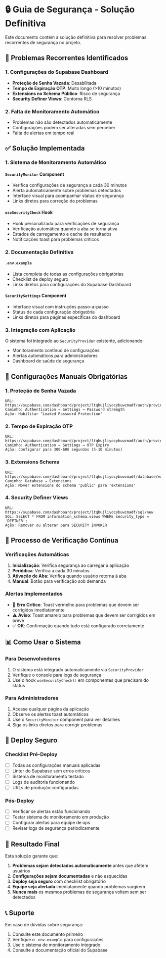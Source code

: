 # 🔒 Guia de Segurança - Solução Definitiva

Este documento contém a solução definitiva para resolver problemas recorrentes de segurança no projeto.

## 🚨 Problemas Recorrentes Identificados

### 1. Configurações do Supabase Dashboard
- **Proteção de Senha Vazada**: Desabilitada
- **Tempo de Expiração OTP**: Muito longo (>10 minutos)
- **Extensions no Schema Público**: Risco de segurança
- **Security Definer Views**: Contorna RLS

### 2. Falta de Monitoramento Automático
- Problemas não são detectados automaticamente
- Configurações podem ser alteradas sem perceber
- Falta de alertas em tempo real

## ✅ Solução Implementada

### 1. Sistema de Monitoramento Automático

#### `SecurityMonitor` Component
- Verifica configurações de segurança a cada 30 minutos
- Alerta automaticamente sobre problemas detectados
- Interface visual para acompanhar status de segurança
- Links diretos para correção de problemas

#### `useSecurityCheck` Hook
- Hook personalizado para verificações de segurança
- Verificação automática quando a aba se torna ativa
- Estados de carregamento e cache de resultados
- Notificações toast para problemas críticos

### 2. Documentação Definitiva

#### `.env.example`
- Lista completa de todas as configurações obrigatórias
- Checklist de deploy seguro
- Links diretos para configurações do Supabase Dashboard

#### `SecuritySettings` Component
- Interface visual com instruções passo-a-passo
- Status de cada configuração obrigatória
- Links diretos para páginas específicas do dashboard

### 3. Integração com Aplicação

O sistema foi integrado ao `SecurityProvider` existente, adicionando:
- Monitoramento contínuo de configurações
- Alertas automáticos para administradores
- Dashboard de saúde de segurança

## 🔧 Configurações Manuais Obrigatórias

### 1. Proteção de Senha Vazada
```
URL: https://supabase.com/dashboard/project/ltqhujliyocybuwcmadf/auth/providers
Caminho: Authentication → Settings → Password strength
Ação: Habilitar "Leaked Password Protection"
```

### 2. Tempo de Expiração OTP
```
URL: https://supabase.com/dashboard/project/ltqhujliyocybuwcmadf/auth/providers
Caminho: Authentication → Settings → OTP Expiry
Ação: Configurar para 300-600 segundos (5-10 minutos)
```

### 3. Extensions Schema
```
URL: https://supabase.com/dashboard/project/ltqhujliyocybuwcmadf/database/extensions
Caminho: Database → Extensions
Ação: Mover extensions do schema 'public' para 'extensions'
```

### 4. Security Definer Views
```
URL: https://supabase.com/dashboard/project/ltqhujliyocybuwcmadf/sql/new
SQL: SELECT * FROM information_schema.views WHERE security_type = 'DEFINER';
Ação: Remover ou alterar para SECURITY INVOKER
```

## 🔄 Processo de Verificação Contínua

### Verificações Automáticas
1. **Inicialização**: Verifica segurança ao carregar a aplicação
2. **Periódica**: Verifica a cada 30 minutos
3. **Ativação de Aba**: Verifica quando usuário retorna à aba
4. **Manual**: Botão para verificação sob demanda

### Alertas Implementados
- 🚨 **Erro Crítico**: Toast vermelho para problemas que devem ser corrigidos imediatamente
- ⚠️ **Aviso**: Toast amarelo para problemas que devem ser corrigidos em breve
- ✅ **OK**: Confirmação quando tudo está configurado corretamente

## 📊 Como Usar o Sistema

### Para Desenvolvedores
1. O sistema está integrado automaticamente via `SecurityProvider`
2. Verifique o console para logs de segurança
3. Use o hook `useSecurityCheck()` em componentes que precisam do status

### Para Administradores
1. Acesse qualquer página da aplicação
2. Observe os alertas toast automáticos
3. Use o `SecurityMonitor` component para ver detalhes
4. Siga os links diretos para corrigir problemas

## 🚀 Deploy Seguro

### Checklist Pré-Deploy
- [ ] Todas as configurações manuais aplicadas
- [ ] Linter do Supabase sem erros críticos
- [ ] Sistema de monitoramento testado
- [ ] Logs de auditoria funcionando
- [ ] URLs de produção configuradas

### Pós-Deploy
- [ ] Verificar se alertas estão funcionando
- [ ] Testar sistema de monitoramento em produção
- [ ] Configurar alertas para equipe de ops
- [ ] Revisar logs de segurança periodicamente

## 🎯 Resultado Final

Esta solução garante que:

1. **Problemas sejam detectados automaticamente** antes que afetem usuários
2. **Configurações sejam documentadas** e não esquecidas
3. **Deploy seja seguro** com checklist obrigatório
4. **Equipe seja alertada** imediatamente quando problemas surgirem
5. **Nunca mais** os mesmos problemas de segurança voltem sem ser detectados

## 📞 Suporte

Em caso de dúvidas sobre segurança:
1. Consulte este documento primeiro
2. Verifique o `.env.example` para configurações
3. Use o sistema de monitoramento integrado
4. Consulte a documentação oficial do Supabase
